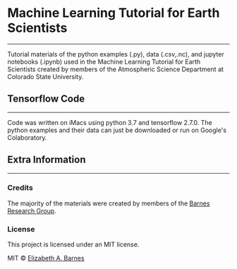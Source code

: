 # Machine Learning Tutorial for Earth Scientists 
***
Tutorial materials of the python examples (.py), data (.csv,.nc), and jupyter notebooks (.ipynb) used in the Machine Learning Tutorial for Earth Scientists created by members of the Atmospheric Science Department at Colorado State University. 

## Tensorflow Code
***
Code was written on iMacs using python 3.7 and tensorflow 2.7.0. The python examples and their data can just be downloaded or run on Google's Colaboratory. 

## Extra Information
***

### Credits
The majority of the materials were created by members of the [Barnes Research Group](https://barnes.atmos.colostate.edu).


### License
This project is licensed under an MIT license.

MIT © [Elizabeth A. Barnes](https://github.com/eabarnes1010)
